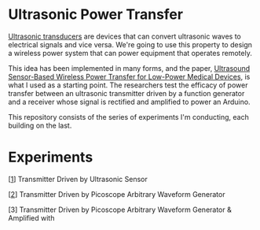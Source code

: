 # Ultrasonic Power Transfer

[Ultrasonic transducers](https://en.wikipedia.org/wiki/Ultrasonic_transducer) are devices that can convert ultrasonic waves to electrical signals and vice versa. We're going to use this property to design a wireless power system that can power equipment that operates remotely. 

This idea has been implemented in many forms, and the paper, [Ultrasound Sensor-Based Wireless Power Transfer for Low-Power Medical Devices](https://www.researchgate.net/publication/334184504_Ultrasound_Sensor-Based_Wireless_Power_Transfer_for_Low-Power_Medical_Devices), is what I used as a starting point. The researchers test the efficacy of power transfer between an ultrasonic transmitter driven by a function generator and a receiver whose signal is rectified and amplified to power an Arduino.

This repository consists of the series of experiments I'm conducting, each building on the last.

# Experiments

[[1](Experiment-1)] Transmitter Driven by Ultrasonic Sensor

[[2](Experiment-2)] Transmitter Driven by Picoscope Arbitrary Waveform Generator

[3] Transmitter Driven by Picoscope Arbitrary Waveform Generator & Amplified with 
